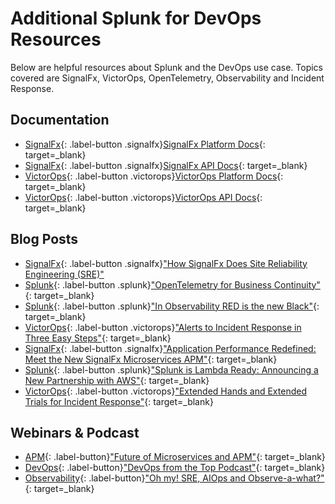 # Additional Splunk for DevOps Resources

Below are helpful resources about Splunk and the DevOps use case. Topics covered are SignalFx, VictorOps, OpenTelemetry, Observability and Incident Response.

## Documentation

* [SignalFx](#){: .label-button .signalfx}[SignalFx Platform Docs](https://docs.signalfx.com/en/latest/){: target=_blank}
* [SignalFx](#){: .label-button .signalfx}[SignalFx API Docs](https://developers.signalfx.com/){: target=_blank}
* [VictorOps](#){: .label-button .victorops}[VictorOps Platform Docs](https://help.victorops.com/){: target=_blank}
* [VictorOps](#){: .label-button .victorops}[VictorOps API Docs](https://portal.victorops.com/public/api-docs.html){: target=_blank}

## Blog Posts

* [SignalFx](#){: .label-button .signalfx}["How SignalFx Does Site Reliability Engineering (SRE)"](https://splk.it/3eKyy46)
* [Splunk](#){: .label-button .splunk}["OpenTelemetry for Business Continuity"](https://bit.ly/3cyGzHM){: target=_blank}
* [Splunk](#){: .label-button .splunk}["In Observability RED is the new Black"](https://splk.it/2XSoL5e){: target=_blank}
* [VictorOps](#){: .label-button .victorops}["Alerts to Incident Response in Three Easy Steps"](https://splk.it/307jQjI){: target=_blank}
* [SignalFx](#){: .label-button .signalfx}["Application Performance Redefined: Meet the New SignalFx Microservices APM"](https://www.splunk.com/en_us/blog/it/application-performance-redefined-meet-the-new-signalfx-microservices-apm.html){: target=_blank}
* [Splunk](#){: .label-button .splunk}["Splunk is Lambda Ready: Announcing a New Partnership with AWS"](https://www.splunk.com/en_us/blog/it/splunk-is-lambda-ready.html){: target=_blank}
* [VictorOps](#){: .label-button .victorops}["Extended Hands and Extended Trials for Incident Response"](https://victorops.com/blog/extended-hands-and-extended-trials-for-incident-response){: target=_blank}

## Webinars & Podcast

* [APM](#){: .label-button}["Future of Microservices and APM"](https://bit.ly/3cpdbUs){: target=_blank}
* [DevOps](#){: .label-button}["DevOps from the Top Podcast"](https://www.buzzsprout.com/1102754){: target=_blank}
* [Observability](#){: .label-button}["Oh my! SRE, AIOps and Observe-a-what?"](https://www.thecloudpod.net/podcast/tcp-talks-oh-my-sre-aiops-and-observe-a-what/){: target=_blank}
